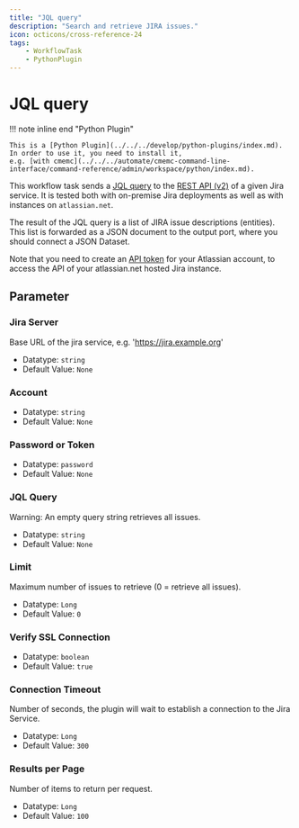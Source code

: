 ```yaml
---
title: "JQL query"
description: "Search and retrieve JIRA issues."
icon: octicons/cross-reference-24
tags: 
    - WorkflowTask
    - PythonPlugin
---
```

# JQL query
<!-- This file was generated - DO NOT CHANGE IT MANUALLY -->

!!! note inline end "Python Plugin"

    This is a [Python Plugin](../../../develop/python-plugins/index.md).
    In order to use it, you need to install it,
    e.g. [with cmemc](../../../automate/cmemc-command-line-interface/command-reference/admin/workspace/python/index.md).

This workflow task sends a [JQL query](https://www.atlassian.com/software/jira/guides/jql/overview)
to the [REST API (v2)](https://developer.atlassian.com/cloud/jira/platform/rest/v2/) of a given
Jira service. It is tested both with on-premise Jira deployments as well as with instances on
`atlassian.net`.

The result of the JQL query is a list of JIRA issue descriptions (entities).
This list is forwarded as a JSON document to the output port,
where you should connect a JSON Dataset.

Note that you need to create an [API token](https://support.atlassian.com/atlassian-account/docs/manage-api-tokens-for-your-atlassian-account/)
for your Atlassian account, to access the API of your atlassian.net hosted Jira instance.


## Parameter

### Jira Server

Base URL of the jira service, e.g. 'https://jira.example.org'

- Datatype: `string`
- Default Value: `None`



### Account



- Datatype: `string`
- Default Value: `None`



### Password or Token



- Datatype: `password`
- Default Value: `None`



### JQL Query

Warning: An empty query string retrieves all issues.

- Datatype: `string`
- Default Value: `None`



### Limit

Maximum number of issues to retrieve (0 = retrieve all issues).

- Datatype: `Long`
- Default Value: `0`



### Verify SSL Connection



- Datatype: `boolean`
- Default Value: `true`



### Connection Timeout

Number of seconds, the plugin will wait to establish a connection to the Jira Service.

- Datatype: `Long`
- Default Value: `300`



### Results per Page

Number of items to return per request.

- Datatype: `Long`
- Default Value: `100`



